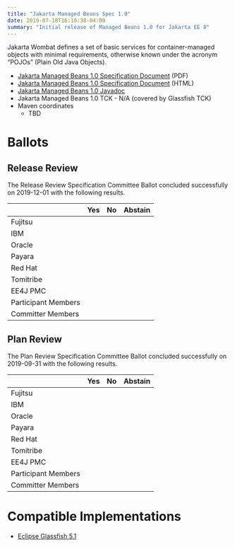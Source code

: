 ```yaml
---
title: "Jakarta Managed Beans Spec 1.0"
date: 2019-07-18T16:10:38-04:00
summary: "Initial release of Managed Beans 1.0 for Jakarta EE 8"
---
```

Jakarta Wombat defines a set of basic services for container-managed objects
with minimal requirements, otherwise known under the acronym “POJOs” (Plain Old Java Objects).

* [Jakarta Managed Beans 1.0 Specification Document](./ManagedBeans-spec-1.0.pdf) (PDF)
* [Jakarta Managed Beans 1.0 Specification Document](./ManagedBeans-spec-1.0.html) (HTML)
* [Jakarta Managed Beans 1.0 Javadoc](./apidocs)
* Jakarta Managed Beans 1.0 TCK - N/A  (covered by Glassfish TCK)
* Maven coordinates
  * TBD

# Ballots

## Release Review

The Release Review Specification Committee Ballot concluded successfully on 2019-12-01 with the following results.

|                       |  Yes    | No      | Abstain  |
|-----------------------|---------|---------|----------|
|Fujitsu                |         |         |          |
|IBM                    |         |         |          |
|Oracle                 |         |         |          |
|Payara                 |         |         |          |
|Red Hat                |         |         |          |
|Tomitribe              |         |         |          |
|EE4J PMC               |         |         |          |
|Participant Members    |         |         |          |
|Committer Members      |         |         |          |

## Plan Review

The Plan Review Specification Committee Ballot concluded successfully on 2019-09-31 with the following results.

|                       |  Yes    | No  | Abstain  |
|-----------------------|---------|-----|----------|
|Fujitsu                |         |     |          |
|IBM                    |         |     |          |
|Oracle                 |         |     |          |
|Payara                 |         |     |          |
|Red Hat                |         |     |          |
|Tomitribe              |         |     |          |
|EE4J PMC               |         |     |          |
|Participant Members    |         |     |          |
|Committer Members      |         |     |          |

# Compatible Implementations

* [Eclipse Glassfish 5.1](https://www.eclipse.org/downloads/download.php?file=/glassfish/glassfish-5.1.0.zip)
